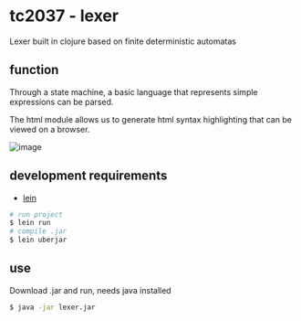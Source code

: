 # tc2037 - lexer

Lexer built in clojure based on finite deterministic automatas

## function

Through a state machine, a basic language that represents simple
expressions can be parsed.

The html module allows us to generate html syntax highlighting
that can be viewed on a browser.

![image](https://user-images.githubusercontent.com/40474768/169939311-cd6b2a50-7028-4b43-a6f8-a63b8b3becc0.png)

## development requirements

- [lein](https://leiningen.org/#install)

```sh
# run project
$ lein run
# compile .jar
$ lein uberjar
```

## use

Download .jar and run, needs java installed
```sh
$ java -jar lexer.jar
```
